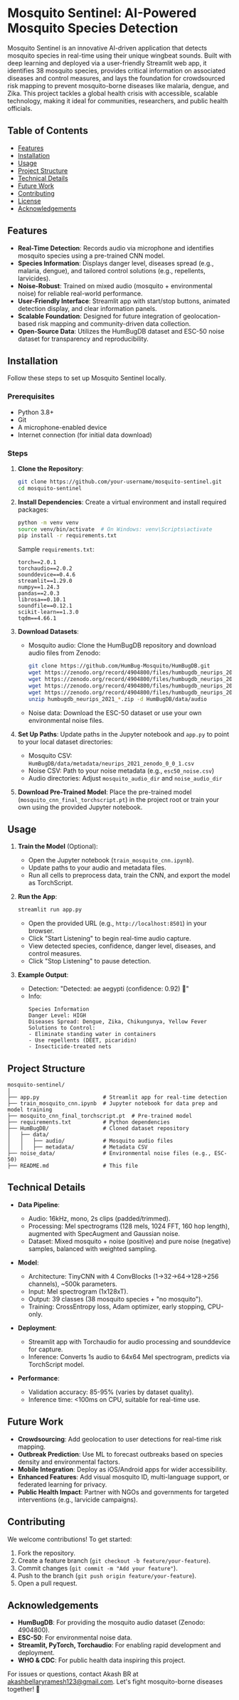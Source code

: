 # Mosquito Sentinel: AI-Powered Mosquito Species Detection

Mosquito Sentinel is an innovative AI-driven application that detects mosquito species in real-time using their unique wingbeat sounds. Built with deep learning and deployed via a user-friendly Streamlit web app, it identifies 38 mosquito species, provides critical information on associated diseases and control measures, and lays the foundation for crowdsourced risk mapping to prevent mosquito-borne diseases like malaria, dengue, and Zika. This project tackles a global health crisis with accessible, scalable technology, making it ideal for communities, researchers, and public health officials.

## Table of Contents
- [Features](#features)
- [Installation](#installation)
- [Usage](#usage)
- [Project Structure](#project-structure)
- [Technical Details](#technical-details)
- [Future Work](#future-work)
- [Contributing](#contributing)
- [License](#license)
- [Acknowledgements](#acknowledgements)

## Features
- **Real-Time Detection**: Records audio via microphone and identifies mosquito species using a pre-trained CNN model.
- **Species Information**: Displays danger level, diseases spread (e.g., malaria, dengue), and tailored control solutions (e.g., repellents, larvicides).
- **Noise-Robust**: Trained on mixed audio (mosquito + environmental noise) for reliable real-world performance.
- **User-Friendly Interface**: Streamlit app with start/stop buttons, animated detection display, and clear information panels.
- **Scalable Foundation**: Designed for future integration of geolocation-based risk mapping and community-driven data collection.
- **Open-Source Data**: Utilizes the HumBugDB dataset and ESC-50 noise dataset for transparency and reproducibility.

## Installation
Follow these steps to set up Mosquito Sentinel locally.

### Prerequisites
- Python 3.8+
- Git
- A microphone-enabled device
- Internet connection (for initial data download)

### Steps
1. **Clone the Repository**:
   ```bash
   git clone https://github.com/your-username/mosquito-sentinel.git
   cd mosquito-sentinel
   ```

2. **Install Dependencies**:
   Create a virtual environment and install required packages:
   ```bash
   python -m venv venv
   source venv/bin/activate  # On Windows: venv\Scripts\activate
   pip install -r requirements.txt
   ```

   Sample `requirements.txt`:
   ```
   torch==2.0.1
   torchaudio==2.0.2
   sounddevice==0.4.6
   streamlit==1.29.0
   numpy==1.24.3
   pandas==2.0.3
   librosa==0.10.1
   soundfile==0.12.1
   scikit-learn==1.3.0
   tqdm==4.66.1
   ```

3. **Download Datasets**:
   - Mosquito audio: Clone the HumBugDB repository and download audio files from Zenodo:
     ```bash
     git clone https://github.com/HumBug-Mosquito/HumBugDB.git
     wget https://zenodo.org/record/4904800/files/humbugdb_neurips_2021_1.zip?download=1
     wget https://zenodo.org/record/4904800/files/humbugdb_neurips_2021_2.zip?download=1
     wget https://zenodo.org/record/4904800/files/humbugdb_neurips_2021_3.zip?download=1
     wget https://zenodo.org/record/4904800/files/humbugdb_neurips_2021_4.zip?download=1
     unzip humbugdb_neurips_2021_*.zip -d HumBugDB/data/audio
     ```
   - Noise data: Download the ESC-50 dataset or use your own environmental noise files.

4. **Set Up Paths**:
   Update paths in the Jupyter notebook and `app.py` to point to your local dataset directories:
   - Mosquito CSV: `HumBugDB/data/metadata/neurips_2021_zenodo_0_0_1.csv`
   - Noise CSV: Path to your noise metadata (e.g., `esc50_noise.csv`)
   - Audio directories: Adjust `mosquito_audio_dir` and `noise_audio_dir`

5. **Download Pre-Trained Model**:
   Place the pre-trained model (`mosquito_cnn_final_torchscript.pt`) in the project root or train your own using the provided Jupyter notebook.

## Usage
1. **Train the Model** (Optional):
   - Open the Jupyter notebook (`train_mosquito_cnn.ipynb`).
   - Update paths to your audio and metadata files.
   - Run all cells to preprocess data, train the CNN, and export the model as TorchScript.

2. **Run the App**:
   ```bash
   streamlit run app.py
   ```
   - Open the provided URL (e.g., `http://localhost:8501`) in your browser.
   - Click "Start Listening" to begin real-time audio capture.
   - View detected species, confidence, danger level, diseases, and control measures.
   - Click "Stop Listening" to pause detection.

3. **Example Output**:
   - Detection: "Detected: ae aegypti (confidence: 0.92) 🦟"
   - Info:
     ```
     Species Information
     Danger Level: HIGH
     Diseases Spread: Dengue, Zika, Chikungunya, Yellow Fever
     Solutions to Control:
     - Eliminate standing water in containers
     - Use repellents (DEET, picaridin)
     - Insecticide-treated nets
     ```

## Project Structure
```
mosquito-sentinel/
│
├── app.py                    # Streamlit app for real-time detection
├── train_mosquito_cnn.ipynb  # Jupyter notebook for data prep and model training
├── mosquito_cnn_final_torchscript.pt  # Pre-trained model
├── requirements.txt          # Python dependencies
├── HumBugDB/                 # Cloned dataset repository
│   ├── data/
│   │   ├── audio/            # Mosquito audio files
│   │   ├── metadata/         # Metadata CSV
├── noise_data/               # Environmental noise files (e.g., ESC-50)
├── README.md                 # This file
```

## Technical Details
- **Data Pipeline**:
  - Audio: 16kHz, mono, 2s clips (padded/trimmed).
  - Processing: Mel spectrograms (128 mels, 1024 FFT, 160 hop length), augmented with SpecAugment and Gaussian noise.
  - Dataset: Mixed mosquito + noise (positive) and pure noise (negative) samples, balanced with weighted sampling.

- **Model**:
  - Architecture: TinyCNN with 4 ConvBlocks (1→32→64→128→256 channels), ~500k parameters.
  - Input: Mel spectrogram (1x128xT).
  - Output: 39 classes (38 mosquito species + "no mosquito").
  - Training: CrossEntropy loss, Adam optimizer, early stopping, CPU-only.

- **Deployment**:
  - Streamlit app with Torchaudio for audio processing and sounddevice for capture.
  - Inference: Converts 1s audio to 64x64 Mel spectrogram, predicts via TorchScript model.

- **Performance**:
  - Validation accuracy: 85-95% (varies by dataset quality).
  - Inference time: <100ms on CPU, suitable for real-time use.

## Future Work
- **Crowdsourcing**: Add geolocation to user detections for real-time risk mapping.
- **Outbreak Prediction**: Use ML to forecast outbreaks based on species density and environmental factors.
- **Mobile Integration**: Deploy as iOS/Android apps for wider accessibility.
- **Enhanced Features**: Add visual mosquito ID, multi-language support, or federated learning for privacy.
- **Public Health Impact**: Partner with NGOs and governments for targeted interventions (e.g., larvicide campaigns).

## Contributing
We welcome contributions! To get started:
1. Fork the repository.
2. Create a feature branch (`git checkout -b feature/your-feature`).
3. Commit changes (`git commit -m "Add your feature"`).
4. Push to the branch (`git push origin feature/your-feature`).
5. Open a pull request.

## Acknowledgements
- **HumBugDB**: For providing the mosquito audio dataset (Zenodo: 4904800).
- **ESC-50**: For environmental noise data.
- **Streamlit, PyTorch, Torchaudio**: For enabling rapid development and deployment.
- **WHO & CDC**: For public health data inspiring this project.

For issues or questions, contact Akash BR at akashbellaryramesh123@gmail.com. Let's fight mosquito-borne diseases together! 🦟
